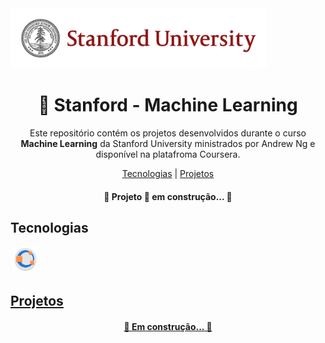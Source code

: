 <img src="https://github.com/Vinicius999/Stanford-Machine-Learning/blob/main/images/stanford-logo.png" alt="Figure" style="zoom:40%;" />


<h1 align="center">  &#129302; Stanford - Machine Learning</h1>

<p align="center">Este repositório contém os projetos desenvolvidos durante o curso <strong>Machine Learning</strong> da Stanford University ministrados por Andrew Ng e disponível na platafroma Coursera.<p>
<p align="center">
    <a href="##Tecnologias">Tecnologias</a> |
    <a href="##Projetos">Projetos</a> 
</p>
<h4 align="center"> &#128679; Projeto &#128640; em construção... &#128679; </h4>


 ## Tecnologias

<p style='margin: 16px 4px 32px;'>
    <a href="https://www.gnu.org/software/octave/index" target="_blank" rel="noreferrer">
        <img src="https://github.com/Vinicius999/Stanford-Machine-Learning/blob/main/images/octave.png" alt="GNU-octave" width="40" height="40" />
</p>


## Projetos

<h4 align="center"> &#128679; Em construção... &#128679; </h4>

